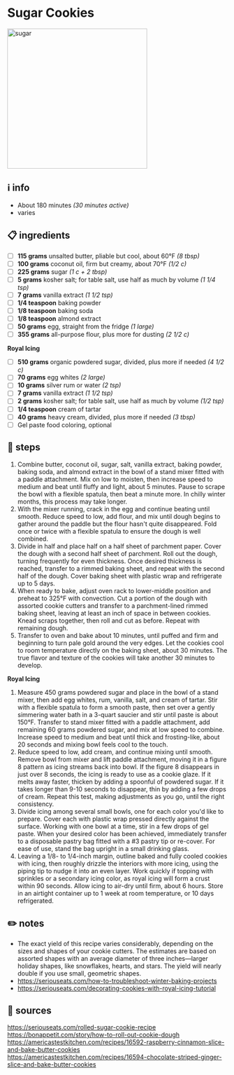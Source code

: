 # Sugar Cookies
<img src="https://assets-jpcust.jwpsrv.com/thumbnails/brjj8qo2-720.jpg" alt="sugar" width="320"/>  

## ℹ️ info
* About 180 minutes *(30 minutes active)*  
* varies 

## 📋 ingredients
- [ ] **115	grams**	unsalted butter, pliable but cool, about 60°F *(8 tbsp)*
- [ ] **100	grams**	coconut oil, firm but creamy, about 70°F *(1/2 c)*
- [ ] **225	grams**	sugar *(1 c + 2 tbsp)*
- [ ] **5	grams**	kosher salt; for table salt, use half as much by volume *(1 1/4 tsp)*
- [ ] **7	grams**	vanilla extract *(1 1/2 tsp)*
- [ ] **1/4	teaspoon**	baking powder
- [ ] **1/8	teaspoon** baking soda
- [ ] **1/8	teaspoon** almond extract
- [ ] **50	grams**	egg, straight from the fridge *(1 large)*
- [ ] **355	grams**	all-purpose flour, plus more for dusting *(2 1/2 c)*

**Royal Icing**  

- [ ] **510	grams**	organic powdered sugar, divided, plus more if needed *(4 1/2 c)*
- [ ] **70	grams**	egg whites *(2 large)*
- [ ] **10	grams**	silver rum or water *(2 tsp)*
- [ ] **7	grams**	vanilla extract *(1 1/2 tsp)*
- [ ] **2	grams**	kosher salt; for table salt, use half as much by volume *(1/2 tsp)*
- [ ] **1/4	teaspoon**	cream of tartar
- [ ] **40	grams**	heavy cream, divided, plus more if needed *(3 tbsp)*
- [ ] Gel paste food coloring, optional

## 🔪 steps
1. Combine butter, coconut oil, sugar, salt, vanilla extract, baking powder, baking soda, and almond extract in the bowl of a stand mixer fitted with a paddle attachment. Mix on low to moisten, then increase speed to medium and beat until fluffy and light, about 5 minutes. Pause to scrape the bowl with a flexible spatula, then beat a minute more. In chilly winter months, this process may take longer.
2. With the mixer running, crack in the egg and continue beating until smooth. Reduce speed to low, add flour, and mix until dough begins to gather around the paddle but the flour hasn't quite disappeared. Fold once or twice with a flexible spatula to ensure the dough is well combined.
3. Divide in half and place half on a half sheet of parchment paper. Cover the dough with a second half sheet of parchment. Roll out the dough, turning frequently for even thickness. Once desired thickness is reached, transfer to a rimmed baking sheet, and repeat with the second half of the dough. Cover baking sheet with plastic wrap and refrigerate up to 5 days.
4. When ready to bake, adjust oven rack to lower-middle position and preheat to 325°F with convection. Cut a portion of the dough with assorted cookie cutters and transfer to a parchment-lined rimmed baking sheet, leaving at least an inch of space in between cookies. Knead scraps together, then roll and cut as before. Repeat with remaining dough.
5. Transfer to oven and bake about 10 minutes, until puffed and firm and beginning to turn pale gold around the very edges. Let the cookies cool to room temperature directly on the baking sheet, about 30 minutes. The true flavor and texture of the cookies will take another 30 minutes to develop.

**Royal Icing**  

1. Measure 450 grams powdered sugar and place in the bowl of a stand mixer, then add egg whites, rum, vanilla, salt, and cream of tartar. Stir with a flexible spatula to form a smooth paste, then set over a gently simmering water bath in a 3-quart saucier and stir until paste is about 150°F. Transfer to stand mixer fitted with a paddle attachment, add remaining 60 grams powdered sugar, and mix at low speed to combine. Increase speed to medium and beat until thick and frosting-like, about 20 seconds and mixing bowl feels cool to the touch.
2. Reduce speed to low, add cream, and continue mixing until smooth. Remove bowl from mixer and lift paddle attachment, moving it in a figure 8 pattern as icing streams back into bowl. If the figure 8 disappears in just over 8 seconds, the icing is ready to use as a cookie glaze. If it melts away faster, thicken by adding a spoonful of powdered sugar. If it takes longer than 9-10 seconds to disappear, thin by adding a few drops of cream. Repeat this test, making adjustments as you go, until the right consistency.
3. Divide icing among several small bowls, one for each color you'd like to prepare. Cover each with plastic wrap pressed directly against the surface. Working with one bowl at a time, stir in a few drops of gel paste. When your desired color has been achieved, immediately transfer to a disposable pastry bag fitted with a #3 pastry tip or re-cover. For ease of use, stand the bag upright in a small drinking glass.
4. Leaving a 1/8- to 1/4-inch margin, outline baked and fully cooled cookies with icing, then roughly drizzle the interiors with more icing, using the piping tip to nudge it into an even layer. Work quickly if topping with sprinkles or a secondary icing color, as royal icing will form a crust within 90 seconds. Allow icing to air-dry until firm, about 6 hours. Store in an airtight container up to 1 week at room temperature, or 10 days refrigerated.

## ✏️ notes
* The exact yield of this recipe varies considerably, depending on the sizes and shapes of your cookie cutters. The estimates are based on assorted shapes with an average diameter of three inches—larger holiday shapes, like snowflakes, hearts, and stars. The yield will nearly double if you use small, geometric shapes.  
* https://seriouseats.com/how-to-troubleshoot-winter-baking-projects  
* https://seriouseats.com/decorating-cookies-with-royal-icing-tutorial  

## 🔗 sources
https://seriouseats.com/rolled-sugar-cookie-recipe  
https://bonappetit.com/story/how-to-roll-out-cookie-dough  
https://americastestkitchen.com/recipes/16592-raspberry-cinnamon-slice-and-bake-butter-cookies  
https://americastestkitchen.com/recipes/16594-chocolate-striped-ginger-slice-and-bake-butter-cookies  
